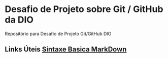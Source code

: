 # Desafio de Projeto sobre Git / GitHub da DIO 

Repositório para Desafio de Projeto Git/GitHub DIO  

## Links Úteis [Sintaxe Basica MarkDown](https://markdown.net.br/sintaxe-basica/)



